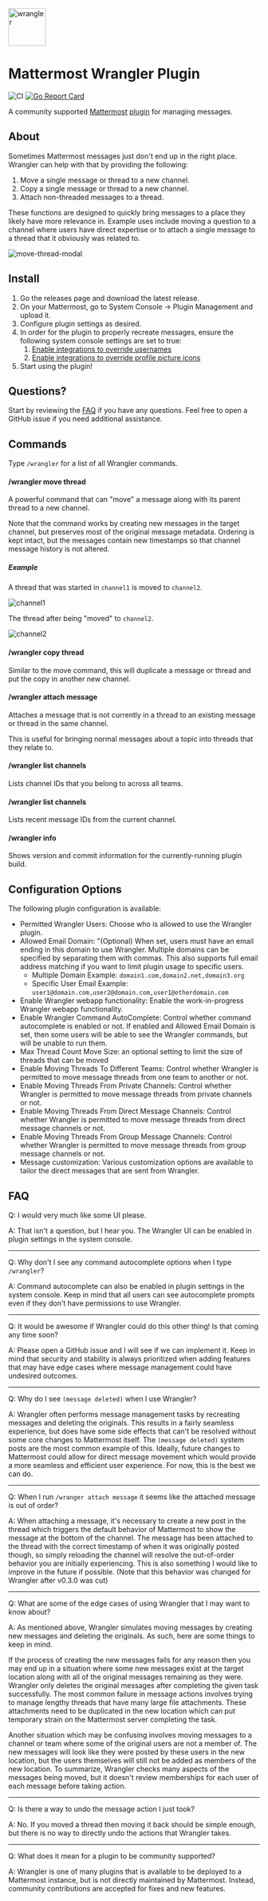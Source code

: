 <img src="https://github.com/gabrieljackson/mattermost-plugin-wrangler/blob/master/assets/profile.png?raw=true" width="75" height="75" alt="wrangler">

# Mattermost Wrangler Plugin

![CI](https://github.com/gabrieljackson/mattermost-plugin-wrangler/actions/workflows/ci.yaml/badge.svg) [![Go Report Card](https://goreportcard.com/badge/github.com/gabrieljackson/mattermost-plugin-wrangler)](https://goreportcard.com/report/github.com/gabrieljackson/mattermost-plugin-wrangler)

A community supported [Mattermost](https://mattermost.com) [plugin](https://developers.mattermost.com/integrate/plugins) for managing messages.

## About

Sometimes Mattermost messages just don't end up in the right place. Wrangler can help with that by providing the following:

  1. Move a single message or thread to a new channel.
  2. Copy a single message or thread to a new channel.
  3. Attach non-threaded messages to a thread.

These functions are designed to quickly bring messages to a place they likely have more relevance in. Example uses include moving a question to a channel where users have direct expertise or to attach a single message to a thread that it obviously was related to.

![move-thread-modal](https://github.com/gabrieljackson/mattermost-plugin-wrangler/assets/3694686/8b92b9c8-879a-4780-af9e-d9866c70d680)

## Install

1. Go the releases page and download the latest release.
2. On your Mattermost, go to System Console -> Plugin Management and upload it.
3. Configure plugin settings as desired.
4. In order for the plugin to properly recreate messages, ensure the following system console settings are set to true:
    1. [Enable integrations to override usernames](https://docs.mattermost.com/administration/config-settings.html#enable-integrations-to-override-usernames)
    2. [Enable integrations to override profile picture icons](https://docs.mattermost.com/administration/config-settings.html#enable-integrations-to-override-profile-picture-icons)
5. Start using the plugin!

## Questions?

Start by reviewing the [FAQ](#faq) if you have any questions. Feel free to open a GitHub issue if you need additional assistance.

## Commands

Type `/wrangler` for a list of all Wrangler commands.

#### /wrangler move thread

A powerful command that can "move" a message along with its parent thread to a new channel.

Note that the command works by creating new messages in the target channel, but preserves most of the original message metadata. Ordering is kept intact, but the messages contain new timestamps so that channel message history is not altered.

##### Example

A thread that was started in `channel1` is moved to `channel2`.

![channel1](https://user-images.githubusercontent.com/3694686/73672948-d1066380-467b-11ea-9772-097f9fdfcdf0.png)

The thread after being "moved" to `channel2`.

![channel2](https://user-images.githubusercontent.com/3694686/73672959-d499ea80-467b-11ea-97dc-4a2e33c8829e.png)

#### /wrangler copy thread

Similar to the move command, this will duplicate a message or thread and put the copy in another new channel.

#### /wrangler attach message

Attaches a message that is not currently in a thread to an existing message or thread in the same channel.

This is useful for bringing normal messages about a topic into threads that they relate to.

#### /wrangler list channels

Lists channel IDs that you belong to across all teams.

#### /wrangler list channels

Lists recent message IDs from the current channel.

#### /wrangler info

Shows version and commit information for the currently-running plugin build.

## Configuration Options

The following plugin configuration is available:

 - Permitted Wrangler Users: Choose who is allowed to use the Wrangler plugin.
 - Allowed Email Domain: "(Optional) When set, users must have an email ending in this domain to use Wrangler. Multiple domains can be specified by separating them with commas. This also supports full email address matching if you want to limit plugin usage to specific users.
   - Multiple Domain Example: `domain1.com,domain2.net,domain3.org`
   - Specific User Email Example: `user1@domain.com,user2@domain.com,user1@otherdomain.com`
 - Enable Wrangler webapp functionality: Enable the work-in-progress Wrangler webapp functionality.
 - Enable Wrangler Command AutoComplete: Control whether command autocomplete is enabled or not. If enabled and Allowed Email Domain is set, then some users will be able to see the Wrangler commands, but will be unable to run them.
 - Max Thread Count Move Size: an optional setting to limit the size of threads that can be moved
 - Enable Moving Threads To Different Teams: Control whether Wrangler is permitted to move message threads from one team to another or not.
 - Enable Moving Threads From Private Channels: Control whether Wrangler is permitted to move message threads from private channels or not.
 - Enable Moving Threads From Direct Message Channels: Control whether Wrangler is permitted to move message threads from direct message channels or not.
 - Enable Moving Threads From Group Message Channels: Control whether Wrangler is permitted to move message threads from group message channels or not.
 - Message customization: Various customization options are available to tailor the direct messages that are sent from Wrangler.

## FAQ

Q: I would very much like some UI please.

A: That isn't a question, but I hear you. The Wrangler UI can be enabled in plugin settings in the system console.

---

Q: Why don't I see any command autocomplete options when I type `/wrangler`?

A: Command autocomplete can also be enabled in plugin settings in the system console. Keep in mind that all users can see autocomplete prompts even if they don't have permissions to use Wrangler.

---

Q: It would be awesome if Wrangler could do this other thing! Is that coming any time soon?

A: Please open a GitHub issue and I will see if we can implement it. Keep in mind that security and stability is always prioritized when adding features that may have edge cases where message management could have undesired outcomes.

---

Q: Why do I see `(message deleted)` when I use Wrangler?

A: Wrangler often performs message management tasks by recreating messages and deleting the originals. This results in a fairly seamless experience, but does have some side effects that can't be resolved without some core changes to Mattermost itself. The `(message deleted)` system posts are the most common example of this. Ideally, future changes to Mattermost could allow for direct message movement which would provide a more seamless and efficient user experience. For now, this is the best we can do.

---

Q: When I run `/wranger attach message` it seems like the attached message is out of order?

A: When attaching a message, it's necessary to create a new post in the thread which triggers the default behavior of Mattermost to show the message at the bottom of the channel. The message has been attached to the thread with the correct timestamp of when it was originally posted though, so simply reloading the channel will resolve the out-of-order behavior you are initially experiencing. This is also something I would like to improve in the future if possible. (Note that this behavior was changed for Wrangler after v0.3.0 was cut)

---

Q: What are some of the edge cases of using Wrangler that I may want to know about?

A: As mentioned above, Wrangler simulates moving messages by creating new messages and deleting the originals. As such, here are some things to keep in mind.

If the process of creating the new messages fails for any reason then you may end up in a situation where some new messages exist at the target location along with all of the original messages remaining as they were. Wrangler only deletes the original messages after completing the given task successfully. The most common failure in message actions involves trying to manage lengthy threads that have many large file attachments. These attachments need to be duplicated in the new location which can put temporary strain on the Mattermost server completing the task.

Another situation which may be confusing involves moving messages to a channel or team where some of the original users are not a member of. The new messages will look like they were posted by these users in the new location, but the users themselves will still not be added as members of the new location. To summarize, Wrangler checks many aspects of the messages being moved, but it doesn't review memberships for each user of each message before taking action.

---

Q: Is there a way to undo the message action I just took?

A: No. If you moved a thread then moving it back should be simple enough, but there is no way to directly undo the actions that Wrangler takes.

---

Q: What does it mean for a plugin to be community supported?

A: Wrangler is one of many plugins that is available to be deployed to a Mattermost instance, but is not directly maintained by Mattermost. Instead, community contributions are accepted for fixes and new features.
